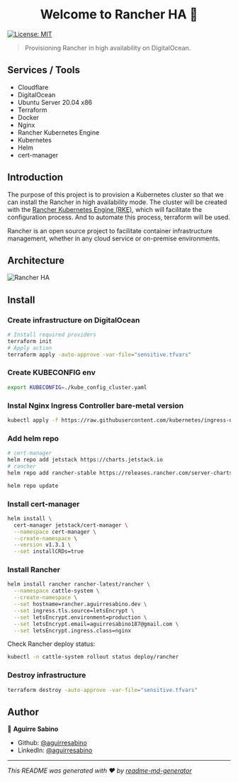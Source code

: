<h1 align="center">Welcome to Rancher HA 👋</h1>
<p>
  <a href="#" target="_blank">
    <img alt="License: MIT" src="https://img.shields.io/badge/License-MIT-yellow.svg" />
  </a>
</p>

> Provisioning Rancher in high availability on DigitalOcean.

## Services / Tools

- Cloudflare
- DigitalOcean
- Ubuntu Server 20.04 x86
- Terraform
- Docker
- Nginx
- Rancher Kubernetes Engine
- Kubernetes
- Helm
- cert-manager

## Introduction

The purpose of this project is to provision a Kubernetes cluster so that we can install the Rancher in high availability mode. The cluster will be created with the [Rancher Kubernetes Engine (RKE)](https://rancher.com/docs/rke/latest/en/), which will facilitate the configuration process. And to automate this process, terraform will be used.

Rancher is an open source project to facilitate container infrastructure management, whether in any cloud service or on-premise environments.

## Architecture

![Rancher HA](https://i.imgur.com/mUCcOlU.png)


## Install

### Create infrastructure on DigitalOcean
```sh 
# Install required providers
terraform init
# Apply action
terraform apply -auto-approve -var-file="sensitive.tfvars"
```

### Create KUBECONFIG env
```sh
export KUBECONFIG=./kube_config_cluster.yaml
```

### Instal Nginx Ingress Controller bare-metal version

```sh
kubectl apply -f https://raw.githubusercontent.com/kubernetes/ingress-nginx/controller-v0.46.0/deploy/static/provider/baremetal/deploy.yaml
```

### Add helm repo

```sh
# cert-manager
helm repo add jetstack https://charts.jetstack.io
# rancher
helm repo add rancher-stable https://releases.rancher.com/server-charts/stable

helm repo update
```

### Install cert-manager

```sh
helm install \
  cert-manager jetstack/cert-manager \
  --namespace cert-manager \
  --create-namespace \
  --version v1.3.1 \
  --set installCRDs=true
```

### Install Rancher

```sh
helm install rancher rancher-latest/rancher \
  --namespace cattle-system \
  --create-namespace \
  --set hostname=rancher.aguirresabino.dev \
  --set ingress.tls.source=letsEncrypt \
  --set letsEncrypt.environment=production \
  --set letsEncrypt.email=aguirresabino187@gmail.com \
  --set letsEncrypt.ingress.class=nginx
```

Check Rancher deploy status:

```sh
kubectl -n cattle-system rollout status deploy/rancher
```

### Destroy infrastructure

```sh
terraform destroy -auto-approve -var-file="sensitive.tfvars"
```

## Author

👤 **Aguirre Sabino**

* Github: [@aguirresabino](https://github.com/aguirresabino)
* LinkedIn: [@aguirresabino](https://linkedin.com/in/aguirresabino)

***
_This README was generated with ❤️ by [readme-md-generator](https://github.com/kefranabg/readme-md-generator)_